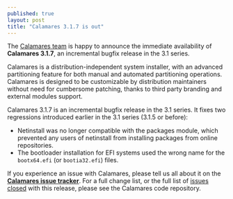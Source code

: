 ```yaml
---
published: true
layout: post
title: "Calamares 3.1.7 is out"
---
```

The [Calamares team](https://calamares.io/team/) is happy to announce the immediate
availability of **Calamares 3.1.7**, an incremental bugfix release in the 3.1 series.

Calamares is a distribution-independent system installer, with an advanced partitioning feature for both manual and automated partitioning operations.
Calamares is designed to be customizable by distribution maintainers without need for cumbersome patching, thanks to third party branding and external modules support.

<!--more-->

Calamares 3.1.7 is an incremental bugfix release in the 3.1 series.
It fixes two regressions introduced earlier in the 3.1 series (3.1.5 or before):
- Netinstall was no longer compatible with the packages module, which
  prevented any users of netinstall from installing packages from
  online repositories.
- The bootloader installation for EFI systems used the wrong name for
  the `bootx64.efi` (or `bootia32.efi`) files.

If you experience an issue with Calamares, please tell us all about it on the [**Calamares issue tracker**](https://github.com/calamares/calamares/issues). For a full change list, or the full list of [issues closed](https://github.com/calamares/calamares/milestone/41?closed=1) with this release, please see the Calamares code repository.
